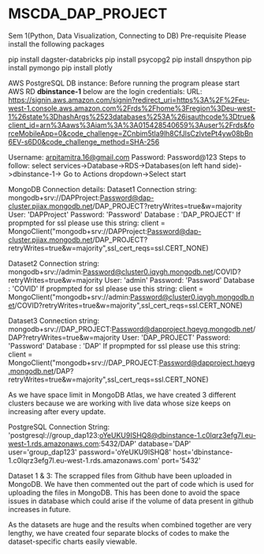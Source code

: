 # MSCDA_DAP_PROJECT
Sem 1(Python, Data Visualization, Connecting to DB)
Pre-requisite
Please install the following packages

pip install dagster-databricks
pip install psycopg2
pip install dnspython
pip install pymongo
pip install plotly

AWS PostgreSQL DB instance:
Before running the program please start AWS RD **dbinstance-1** below are the login credentials:
URL: https://signin.aws.amazon.com/signin?redirect_uri=https%3A%2F%2Feu-west-1.console.aws.amazon.com%2Frds%2Fhome%3Fregion%3Deu-west-1%26state%3DhashArgs%2523databases%253A%26isauthcode%3Dtrue&client_id=arn%3Aaws%3Aiam%3A%3A015428540659%3Auser%2Frds&forceMobileApp=0&code_challenge=ZCnbim5tla9lh8CfJlsCzlvtePt4yw08bBn6EV-s6D0&code_challenge_method=SHA-256

Username: arpitamitra.16@gmail.com
Password: Password@123
Steps to follow:
select services->Database->RDS->Databases(on left hand side)->dbinstance-1-> Go to Actions dropdown->Select start

MongoDB Connection details:
Dataset1
Connection string: mongodb+srv://DAPProject:Password@dap-cluster.pjiax.mongodb.net/DAP_PROJECT?retryWrites=true&w=majority
User: 'DAPProject'
Password: 'Password'
Database : 'DAP_PROJECT'
If propmpted for ssl please use this string:
client = MongoClient("mongodb+srv://DAPProject:Password@dap-cluster.pjiax.mongodb.net/DAP_PROJECT?retryWrites=true&w=majority",ssl_cert_reqs=ssl.CERT_NONE)

Dataset2
Connection string: mongodb+srv://admin:Password@cluster0.iqygh.mongodb.net/COVID?retryWrites=true&w=majority
User: 'admin'
Password: 'Password'
Database : 'COVID'
If propmpted for ssl please use this string:
client = MongoClient("mongodb+srv://admin:Password@cluster0.iqygh.mongodb.net/COVID?retryWrites=true&w=majority",ssl_cert_reqs=ssl.CERT_NONE)
  
Dataset3
Connection string: mongodb+srv://DAP_PROJECT:Password@dapproject.hqeyg.mongodb.net/DAP?retryWrites=true&w=majority
User: 'DAP_PROJECT'
Password: 'Password'
Database : 'DAP'
If propmpted for ssl please use this string:
client = MongoClient("mongodb+srv://DAP_PROJECT:Password@dapproject.hqeyg.mongodb.net/DAP?retryWrites=true&w=majority",ssl_cert_reqs=ssl.CERT_NONE)

As we have space limit in MongoDB Atlas, we have created 3 different clusters because we are working with live data whose size keeps on increasing after every update. 

PostgreSQL Connection String: 'postgresql://group_dap123:oYeUKU9ISHQ8@dbinstance-1.c0lqrz3efg7l.eu-west-1.rds.amazonaws.com:5432/DAP'
database='DAP'
user='group_dap123'
password='oYeUKU9ISHQ8'
host='dbinstance-1.c0lqrz3efg7l.eu-west-1.rds.amazonaws.com'
port='5432'

Dataset 1 & 3:
The scrapped files from Github have been uploaded in MongoDB. We have then commented out the part of code which is used for uploading the files in MongoDB. 
This has been done to avoid the space issues in database which could arise if the volume of data present in github increases in future.


As the datasets are huge and the results when combined together are very lengthy, we have created four separate blocks of codes to make the dataset-specific charts easily viewable.
